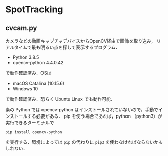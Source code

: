 # SpotTracking

## cvcam.py

カメラなどの動画キャプチャデバイスからOpenCV経由で画像を取り込み，
リアルタイムで最も明るい点を探して表示するプログラム．

- Python 3.8.5
- opencv-python 4.4.0.42

で動作確認済み．OSは

- macOS Catalina (10.15.6)
- Windows 10

で動作確認済み．恐らく Ubuntu Linux でも動作可能．

素の Python では opencv-python はインストールされていないので，手動でインストールする必要がある．
pip を使う場合であれば，python （python3）が実行できるターミナルで

```
pip install opencv-python
```
を実行する．環境によっては ```pip``` の代わりに ```pip3``` を使わなければならないかもしれない．

